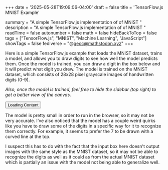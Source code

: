+++
date = '2025-05-28T19:09:06-04:00'
draft = false
title = 'TensorFlow.js MNIST Example'

summary = "A simple TensorFlow.js implementation of of MNIST "
description = "A simple TensorFlow.js implementation of of MNIST "
readTime = false
autonumber = false
math = false
hideBackToTop = false
tags = ["TensorFlow.js", "MNIST", "Machine Learning", "JavaScript"]
showTags = false
fediverse = "@geoc@mathstodon.xyz"
+++


<html>
<head>
  <meta charset="utf-8">
  <meta http-equiv="X-UA-Compatible" content="IE=edge">
  <meta name="viewport" content="width=device-width, initial-scale=1.0">
  <title>TensorFlow.js Tutorial</title>

  Here is a simple TensorFlow.js example that loads the MNIST dataset, trains a model, and allows you to draw digits to see how well the model predicts them. Once the model is trained, you can draw a digit in the box below and it will predict what digit you drew. The model is trained on the MNIST dataset, which consists of 28x28 pixel grayscale images of handwritten digits (0-9).

  *Also, once the model is trained, feel free to hide the sidebar (top right) to get a better view of the canvas.*

  <!-- Import TensorFlow.js -->
  <script src="https://cdn.jsdelivr.net/npm/@tensorflow/tfjs@1.0.0/dist/tf.min.js"></script>
  <!-- Import tfjs-vis -->
  <script src="https://cdn.jsdelivr.net/npm/@tensorflow/tfjs-vis@1.0.2/dist/tfjs-vis.umd.min.js"></script>

  <!-- Import the data file -->
  <script src="data.js" type="module"></script>

  <!-- Import the main script file -->
  <script src="script.js" type="module"></script>

  <button id="start-button">Loading Content</button>

  <div id="mnist-examples"></div>
  <div id="model-summary"></div>
  <div id="draw-canvas"></div>

  The model is pretty small in order to run in the browser, so it may not be very accurate. I've also noticed that the model has a couple weird quirks like you have to draw some of the digits in a specific way for it to recognize them correctly. For example, it seems to prefer the 7 to be drawn with a curved line at the top.

  I suspect this has to do with the fact that the input box here doesn't output images with the same style as the MNIST dataset, so it may not be able to recognize the digits as well as it could as from the actual MNIST dataset which is partially an issue with the model not being able to generalize well.
</head>

<body>
</body>
</html>
